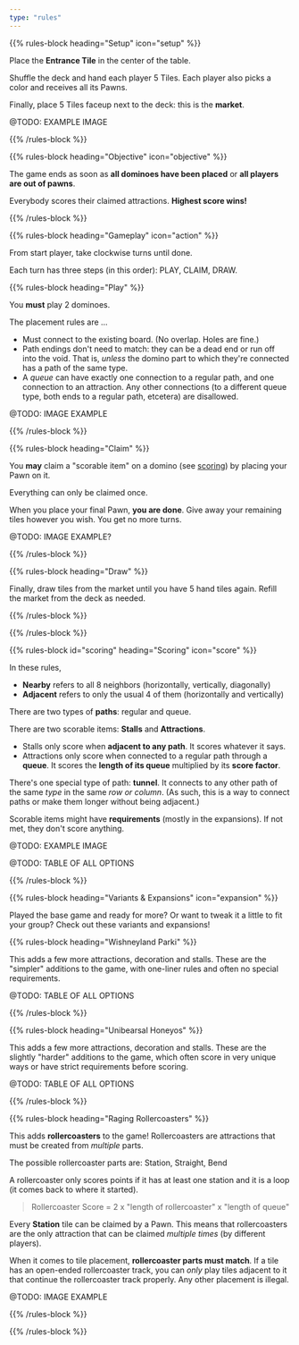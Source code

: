 ```yaml
---
type: "rules"
---
```


{{% rules-block heading="Setup" icon="setup" %}}

Place the **Entrance Tile** in the center of the table. 

Shuffle the deck and hand each player 5 Tiles. Each player also picks a color and receives all its Pawns.

Finally, place 5 Tiles faceup next to the deck: this is the **market**.

@TODO: EXAMPLE IMAGE

{{% /rules-block %}}

{{% rules-block heading="Objective" icon="objective" %}}

The game ends as soon as **all dominoes have been placed** or **all players are out of pawns**.

Everybody scores their claimed attractions. **Highest score wins!**

{{% /rules-block %}}

{{% rules-block heading="Gameplay" icon="action" %}}

From start player, take clockwise turns until done. 

Each turn has three steps (in this order): PLAY, CLAIM, DRAW.

{{% rules-block heading="Play" %}}

You **must** play 2 dominoes.

The placement rules are ...
* Must connect to the existing board. (No overlap. Holes are fine.)
* Path endings don't need to match: they can be a dead end or run off into the void. That is, _unless_ the domino part to which they're connected has a path of the same type.
* A _queue_ can have exactly one connection to a regular path, and one connection to an attraction. Any other connections (to a different queue type, both ends to a regular path, etcetera) are disallowed.

@TODO: IMAGE EXAMPLE

{{% /rules-block %}}

{{% rules-block heading="Claim" %}}

You **may** claim a "scorable item" on a domino (see [scoring](#scoring)) by placing your Pawn on it.

Everything can only be claimed once.

When you place your final Pawn, **you are done**. Give away your remaining tiles however you wish. You get no more turns.

<!--- OPTIONAL RULE: Once an Attraction is claimed, its queue is not allowed to grow any longer anymore! --->

@TODO: IMAGE EXAMPLE?

{{% /rules-block %}}

{{% rules-block heading="Draw" %}}

Finally, draw tiles from the market until you have 5 hand tiles again. Refill the market from the deck as needed.

{{% /rules-block %}}

{{% /rules-block %}}

{{% rules-block id="scoring" heading="Scoring" icon="score" %}}

In these rules,
* **Nearby** refers to all 8 neighbors (horizontally, vertically, diagonally)
* **Adjacent** refers to only the usual 4 of them (horizontally and vertically)

There are two types of **paths**: regular and queue.

There are two scorable items: **Stalls** and **Attractions**.
* Stalls only score when **adjacent to any path**. It scores whatever it says.
* Attractions only score when connected to a regular path through a **queue**. It scores the **length of its queue** multiplied by its **score factor**.

There's one special type of path: **tunnel**. It connects to any other path of the same _type_ in the same _row or column_. (As such, this is a way to connect paths or make them longer without being adjacent.)

Scorable items might have **requirements** (mostly in the expansions). If not met, they don't score anything.

@TODO: EXAMPLE IMAGE

@TODO: TABLE OF ALL OPTIONS

{{% /rules-block %}}

{{% rules-block heading="Variants & Expansions" icon="expansion" %}}

Played the base game and ready for more? Or want to tweak it a little to fit your group? Check out these variants and expansions!

{{% rules-block heading="Wishneyland Parki" %}}

This adds a few more attractions, decoration and stalls. These are the "simpler" additions to the game, with one-liner rules and often no special requirements.

@TODO: TABLE OF ALL OPTIONS

{{% /rules-block %}}

{{% rules-block heading="Unibearsal Honeyos" %}}

This adds a few more attractions, decoration and stalls. These are the slightly "harder" additions to the game, which often score in very unique ways or have strict requirements before scoring.

@TODO: TABLE OF ALL OPTIONS

{{% /rules-block %}}

{{% rules-block heading="Raging Rollercoasters" %}}

This adds **rollercoasters** to the game! Rollercoasters are attractions that must be created from _multiple_ parts.

The possible rollercoaster parts are: Station, Straight, Bend

A rollercoaster only scores points if it has at least one station and it is a loop (it comes back to where it started).

> Rollercoaster Score = 2 x "length of rollercoaster" x "length of queue"

Every **Station** tile can be claimed by a Pawn. This means that rollercoasters are the only attraction that can be claimed _multiple times_ (by different players).

When it comes to tile placement, **rollercoaster parts must match**. If a tile has an open-ended rollercoaster track, you can _only_ play tiles adjacent to it that continue the rollercoaster track properly. Any other placement is illegal.

@TODO: IMAGE EXAMPLE

{{% /rules-block %}}

{{% /rules-block %}}


